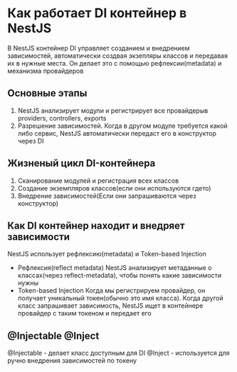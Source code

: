 # Как работает DI контейнер в NestJS

В NestJS контейнер DI управляет созданием и внедрением зависимостей, автоматически создвая экзепляры классов и передавая их в нужные места.
Он делает это с помощью рефлексии(metadata) и механизма провайдеров

## Основные этапы

1. NestJS анализирует модули и регистрирует все провайдерыв providers, controllers, exports
2. Разрешение зависимостей. Когда в другом модуле требуется какой либо сервис, NestJS автоматически передаст его в конструктор через DI

## Жизненый цикл DI-контейнера

1. Сканирование модулей и регистрация всех классов
2. Создание экземпляров классов(если они используются гдето)
3. Внедрение зависимостей(Если они запрашиваются через конструктор)

## Как DI контейнер находит и внедряет зависимости

NestJS использует рефлексию(metadata) и Token-based Injection

-   Рефлексия(reflect metadata)
    NestJS анализирует метаданные о классах(через reflect-metadata), чтобы понять какие зависимости нужны
-   Token-based Injection
    Когда мы регистрируем провайдер, он получает уникальный токен(обычно это имя класса). Когда другой класс запрашивает зависимость, NestJS ищет в контейнере провайдер с таким токеном и передает его

## @Injectable @Inject

@Injectable - делает класс доступным для DI
@Inject - используется для ручно внедрения зависимостей по токену

